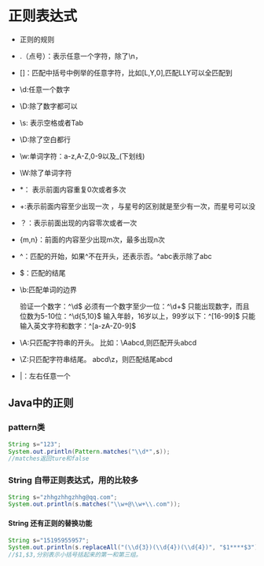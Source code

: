 

# 正则表达式

- 正则的规则
- .（点号）：表示任意一个字符，除了\n，
- []：匹配中括号中例举的任意字符，比如[L,Y,0],匹配LLY可以全匹配到

- \d:任意一个数字
- \D:除了数字都可以
- \s: 表示空格或者Tab
- \D:除了空白都行
- \w:单词字符：a-z,A-Z,0-9以及_(下划线)
- \W:除了单词字符

- \*： 表示前面内容重复0次或者多次
- \+:表示前面内容至少出现一次 ，与星号的区别就是至少有一次，而星号可以没
- ？：表示前面出现的内容零次或者一次  
- {m,n}：前面的内容至少出现m次，最多出现n次

- ^：匹配的开始，如果^不在开头，还表示否。^abc表示除了abc
- $：匹配的结尾
- \b:匹配单词的边界
	
	验证一个数字：^\d$
	必须有一个数字至少一位：^\d+$
	只能出现数字，而且位数为5-10位：^\d{5,10}$
	输入年龄，16岁以上，99岁以下：^[16-99]$
	只能输入英文字符和数字：^[a-zA-Z0-9]$
	
- \A:只匹配字符串的开头。  比如：\Aabcd,则匹配开头abcd
- \Z:只匹配字符串结尾。 abcd\z，则匹配结尾abcd
- |：左右任意一个

## Java中的正则
### pattern类
```java
String s="123";
System.out.println(Pattern.matches("\\d*",s));
//matches返回ture和false
```
### String 自带正则表达式，用的比较多
```java
String s="zhhgzhhgzhhg@qq.com"; 
System.out.println(s.matches("\\w+@\\w+\\.com"));
```
#### String 还有正则的替换功能
```java
String s="15195955957";
System.out.println(s.replaceAll("(\\d{3})(\\d{4})(\\d{4})", "$1****$3"));//结果为151****5957
//$1,$3,分别表示小括号括起来的第一和第三组。
```